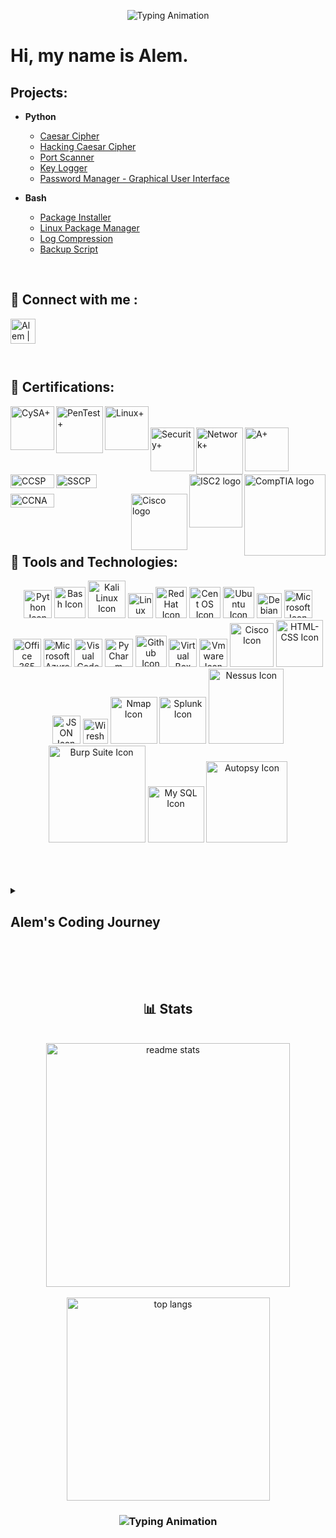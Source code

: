<div align=center>
  
![Typing Animation](https://readme-typing-svg.herokuapp.com/?font=Righteous&size=25&center=true&vCenter=true&width=500&height=70&duration=4000&lines=Welcome+to+my+GitHub!&color=2577b1)
</div>

# Hi, my name is Alem. 

## Projects:

- <b>Python</b>
  - [Caesar Cipher](https://github.com/infinity-set/caesar_cipher)
  - [Hacking Caesar Cipher](https://github.com/infinity-set/hack_caesar)
  - [Port Scanner](https://github.com/infinity-set/port_scanner)
  - [Key Logger](https://github.com/infinity-set/key_logger)
  - [Password Manager - Graphical User Interface](https://github.com/infinity-set/password_manager)
 
- <b>Bash</b>
  - [Package Installer](https://github.com/infinity-set/package_installer)
  - [Linux Package Manager](https://github.com/infinity-set/linux_package_updater)
  - [Log Compression](https://github.com/infinity-set/log_compression)
  - [Backup Script](https://github.com/infinity-set/bash_backup_script)


<br>

## :iphone: Connect with me :

[<img align="left" alt="Alem | LinkedIn" width="40px" src="https://upload.wikimedia.org/wikipedia/commons/8/81/LinkedIn_icon.svg" />](https://www.linkedin.com/in/)

<br><br><br><br>
## :scroll: Certifications:

<img align="left" alt="CySA+" width="70px" src="https://github.com/infinity-set/infinity-set/assets/142350896/3840bd48-e4db-4a2e-9a97-18628d51f4d9" />
<img align="left" alt="PenTest+" width="75px" src="https://github.com/infinity-set/infinity-set/assets/142350896/c82f9e16-0839-40db-84c6-4070e170dfea" />
<img align="left" alt="Linux+" width="70px" src="https://github.com/infinity-set/infinity-set/assets/142350896/40f8aa9a-3971-47af-a170-1a1f8302f78f" />
<br><br>
<img align="left" alt="Security+" width="70px" src="https://github.com/infinity-set/infinity-set/assets/142350896/186d480d-9468-4af4-bfcc-c24a53ef5f81" />
<img align="left" alt="Network+" width="75px" src="https://github.com/infinity-set/infinity-set/assets/142350896/2ad3cd09-152d-4010-aef8-361e896e7118" />
<img align="left" alt="A+" width="70px" src="https://github.com/infinity-set/infinity-set/assets/142350896/8a2dbd52-9626-4b12-86fe-b7e6bfd55911" />

[<img align="right" alt="CompTIA logo" width="130px" src="https://upload.wikimedia.org/wikipedia/commons/6/62/Comptia-logo.svg" />](https://www.comptia.org/)

<br>

[<img align="right" alt="ISC2 logo" width="85px" src="https://upload.wikimedia.org/wikipedia/commons/8/8c/%28ISC%29%C2%B2_logo_%28vectorized%29.svg" />](https://www.isc2.org/)

<img align="left" alt="CCSP" width="70px" height="22px" src="https://github.com/infinity-set/infinity-set/assets/142350896/35541783-2f44-43d8-bec5-732481942327" />

<img align="left" alt="SSCP" width="65px" height="22px" src="https://github.com/infinity-set/infinity-set/assets/142350896/91d83ab1-682e-4277-bd1a-033da9100ce1" />

<br>
<br>

[<img align="right" alt="Cisco logo" width="90px" src="https://upload.wikimedia.org/wikipedia/commons/archive/6/64/20180706165010%21Cisco_logo.svg" />](https://www.cisco.com/) 
  
<img align="left" alt="CCNA" width="70px" height="22px" src="https://github.com/infinity-set/infinity-set/assets/142350896/f51dcb06-a2fa-4c8c-ba1a-8d495a68b6f6" />

<br><br>
<br><br>

## :hammer: Tools and Technologies:
<div align=center>
  
[<img  alt="Python Icon" width="45px" src="https://upload.wikimedia.org/wikipedia/commons/c/c3/Python-logo-notext.svg" />][python]
[<img alt="Bash Icon" width="50px" src="https://upload.wikimedia.org/wikipedia/commons/4/4b/Bash_Logo_Colored.svg" />][bash]
[<img alt="Kali Linux Icon" width="60px" src="https://upload.wikimedia.org/wikipedia/commons/2/2b/Kali-dragon-icon.svg" />][kali]
[<img alt="Linux Icon" width="40px" src="https://upload.wikimedia.org/wikipedia/commons/3/35/Tux.svg" />][linux]
[<img alt="Red Hat Icon" width="50px" src="https://upload.wikimedia.org/wikipedia/commons/d/d8/Red_Hat_logo.svg" />][red_hat]
[<img alt="Cent OS Icon" width="50px" src="https://upload.wikimedia.org/wikipedia/commons/6/63/CentOS_color_logo.svg" />][cent_os]
[<img alt="Ubuntu Icon" width="50px" src="https://upload.wikimedia.org/wikipedia/commons/9/9e/UbuntuCoF.svg" />][ubuntu]
[<img alt="Debian Icon" width="40px" src="https://upload.wikimedia.org/wikipedia/commons/4/4a/Debian-OpenLogo.svg" />][debian]
[<img alt="Microsoft Icon" width="45px" src="https://upload.wikimedia.org/wikipedia/commons/3/34/Windows_logo_-_2012_derivative.svg" />][windows]
[<img alt="Office 365 Icon" width="45px" src="https://upload.wikimedia.org/wikipedia/commons/0/0e/Microsoft_365_%282022%29.svg" />][office_365]
[<img alt="Microsoft Azure Icon" width="45px" src="https://upload.wikimedia.org/wikipedia/commons/f/fa/Microsoft_Azure.svg" />][azure]
[<img alt="Visual Code Icon" width="45px" src="https://upload.wikimedia.org/wikipedia/commons/9/9a/Visual_Studio_Code_1.35_icon.svg" />][vscode]
[<img alt="PyCharm Icon" width="45px" src="https://upload.wikimedia.org/wikipedia/commons/1/1d/PyCharm_Icon.svg" />][pycharm]
[<img  alt="Github Icon" width="50px" src="https://upload.wikimedia.org/wikipedia/commons/3/3f/Git_icon.svg" />][git]
[<img alt="Virtual Box Icon" width="45px" src="https://upload.wikimedia.org/wikipedia/commons/e/ea/Virtualbox_Faenza.svg" />][virtualbox]
[<img  alt="Vmware Icon" width="45px" src="https://upload.wikimedia.org/wikipedia/commons/5/5a/Vmware_workstation_16_icon.svg" />][vmware]
[<img alt="Cisco Icon" width="70px" src="https://upload.wikimedia.org/wikipedia/commons/archive/6/64/20180706165010%21Cisco_logo.svg" />][cisco]
[<img alt="HTML-CSS Icon" width="75px" src="https://upload.wikimedia.org/wikipedia/commons/1/10/CSS3_and_HTML5_logos_and_wordmarks.svg" />][html_css]
[<img alt="JSON Icon" width="45px" src="https://upload.wikimedia.org/wikipedia/commons/c/c9/JSON_vector_logo.svg" />][json]
[<img alt="Wireshark Icon" width="40px" src="https://upload.wikimedia.org/wikipedia/commons/d/df/Wireshark_icon.svg" />][wireshark]
[<img alt="Nmap Icon" width="75px" src="https://nmap.org/images/sitelogo.png" />][nmap]
[<img alt="Splunk Icon" width="75px" src="https://upload.wikimedia.org/wikipedia/commons/e/e8/Splunk-Logo.jpg" />][splunk]
[<img alt="Nessus Icon" width="120px" src="https://upload.wikimedia.org/wikipedia/commons/c/c1/Nessus-Professional-FullColor-RGB.svg" />][nessus]
[<img alt="Burp Suite Icon" width="155px" src="https://upload.wikimedia.org/wikipedia/commons/f/f2/Logo_of_PortSwigger.svg" />][burp_suite]
[<img alt="My SQL Icon" width="90px" src="https://upload.wikimedia.org/wikipedia/commons/0/0a/MySQL_textlogo.svg" />][my_sql]
[<img alt="Autopsy Icon" width="130px" src="https://www.autopsy.com/wp-content/uploads/2019/08/autopsy-logo.svg" />][autopsy]

[azure]: https://azure.microsoft.com/en-us
[json]: https://www.json.org/json-en.html
[vscode]: https://code.visualstudio.com/
[pycharm]: https://www.jetbrains.com/pycharm/
[kali]: https://www.kali.org/
[nmap]: https://nmap.org/
[burp_suite]: https://portswigger.net/burp
[my_sql]: https://www.mysql.com/
[html_css]: https://www.w3schools.com/html/
[office_365]: https://www.office.com/
[wireshark]: https://www.wireshark.org/
[nessus]: https://www.tenable.com/products/nessus
[splunk]: https://www.splunk.com/
[autopsy]: https://www.autopsy.com/
[red_hat]: https://www.redhat.com/
[windows]: https://www.microsoft.com/
[cisco]: https://www.cisco.com
[vmware]: https://www.vmware.com/products/workstation-pro.html 
[virtualbox]: https://www.virtualbox.org/
[python]: https://www.python.org/
[git]: https://git-scm.com/.org/
[linux]: https://www.linux.org/
[bash]: https://www.gnu.org/software/bash/
[cent_os]: https://www.centos.org/ 
[ubuntu]: https://ubuntu.com/
[debian]: https://www.debian.org/

</div>
<br><br><br>

<details>
 <summary><h2>Alem's Coding Journey</h2></summary>
   I started my coding journey as a
</details>

<br><br><br>

<h2 align="center"> 📊 Stats </h2>
<br>
<div align=center>
<img width=390 src="https://github-readme-stats-salesp07.vercel.app/api?username=infinity-set&count_private=true&show_icons=true&theme=react&rank_icon=github&border_radius=10" alt="readme stats" />
<br/><br>
<img width=325 align="center" src="https://github-readme-stats-salesp07.vercel.app/api/top-langs/?username=infinity-set&hide=HTML&langs_count=8&layout=compact&theme=react&border_radius=10&size_weight=0.5&count_weight=0.5&exclude_repo=github-readme-stats" alt="top langs" />
</div>

<h3 align="center">
  
![Typing Animation](https://readme-typing-svg.herokuapp.com/?font=Righteous&size=25&center=true&vCenter=true&width=500&height=70&duration=4000&lines=Thanks+for+visiting!&color=2577b1)

</h3>

<br/>


# 

